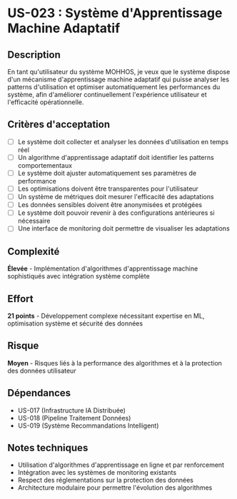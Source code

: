 # US-023 : Système d'Apprentissage Machine Adaptatif

## Description
En tant qu'utilisateur du système MOHHOS, je veux que le système dispose d'un mécanisme d'apprentissage machine adaptatif qui puisse analyser les patterns d'utilisation et optimiser automatiquement les performances du système, afin d'améliorer continuellement l'expérience utilisateur et l'efficacité opérationnelle.

## Critères d'acceptation
- [ ] Le système doit collecter et analyser les données d'utilisation en temps réel
- [ ] Un algorithme d'apprentissage adaptatif doit identifier les patterns comportementaux
- [ ] Le système doit ajuster automatiquement ses paramètres de performance
- [ ] Les optimisations doivent être transparentes pour l'utilisateur
- [ ] Un système de métriques doit mesurer l'efficacité des adaptations
- [ ] Les données sensibles doivent être anonymisées et protégées
- [ ] Le système doit pouvoir revenir à des configurations antérieures si nécessaire
- [ ] Une interface de monitoring doit permettre de visualiser les adaptations

## Complexité
**Élevée** - Implémentation d'algorithmes d'apprentissage machine sophistiqués avec intégration système complète

## Effort
**21 points** - Développement complexe nécessitant expertise en ML, optimisation système et sécurité des données

## Risque
**Moyen** - Risques liés à la performance des algorithmes et à la protection des données utilisateur

## Dépendances
- US-017 (Infrastructure IA Distribuée)
- US-018 (Pipeline Traitement Données)
- US-019 (Système Recommandations Intelligent)

## Notes techniques
- Utilisation d'algorithmes d'apprentissage en ligne et par renforcement
- Intégration avec les systèmes de monitoring existants
- Respect des réglementations sur la protection des données
- Architecture modulaire pour permettre l'évolution des algorithmes